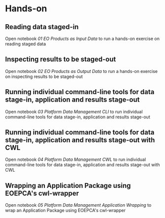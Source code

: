 # Hands-on

## Reading data staged-in

Open notebook _01 EO Products as Input Data_ to run a hands-on exercise on reading staged data

## Inspecting results to be staged-out

Open notebook _02 EO Products as Output Data_ to run a hands-on exercise on inspecting results to be staged-out

## Running individual command-line tools for data stage-in, application and results stage-out

Open notebook _03 Platform Data Management CLI_ to run individual command-line tools for data stage-in, application and results stage-out

## Running individual command-line tools for data stage-in, application and results stage-out with CWL 

Open notebook _04 Platform Data Management CWL_ to run individual command-line tools for data stage-in, application and results stage-out with CWL

## Wrapping an Application Package using EOEPCA's cwl-wrapper

Open notebook _05 Platform Data Management Application Wrapping_ to wrap an Application Package using EOEPCA's cwl-wrapper
